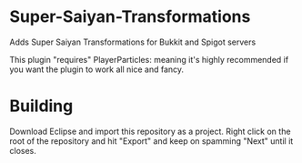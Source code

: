 # Super-Saiyan-Transformations
Adds Super Saiyan Transformations for Bukkit and Spigot servers

This plugin "requires" PlayerParticles: meaning it's highly recommended if you want the plugin to work all nice and fancy.

# Building
Download Eclipse and import this repository as a project.
Right click on the root of the repository and hit "Export" and keep on spamming "Next" until it closes.
